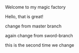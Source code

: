 Welcome to my magic factory

Hello, that is great!


change from master branch

again change from sword-branch

this is the second time we change 